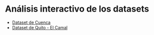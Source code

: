 # Análisis interactivo de los datasets
* [Dataset de Cuenca](UDLA4.ipynb)
* [Dataset de Quito - El Camal](Udla14.ipynb)